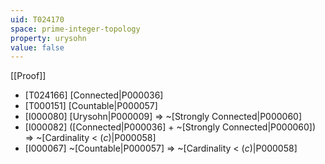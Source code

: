```yaml
---
uid: T024170
space: prime-integer-topology
property: urysohn
value: false
---
```

[[Proof]]

* [T024166] [Connected|P000036]
* [T000151] [Countable|P000057]
* [I000080] [Urysohn|P000009] => ~[Strongly Connected|P000060]
* [I000082] ([Connected|P000036] + ~[Strongly Connected|P000060]) => ~[Cardinality < $\mathfrak(c)$|P000058]
* [I000067] ~[Countable|P000057] => ~[Cardinality < $\mathfrak(c)$|P000058]

